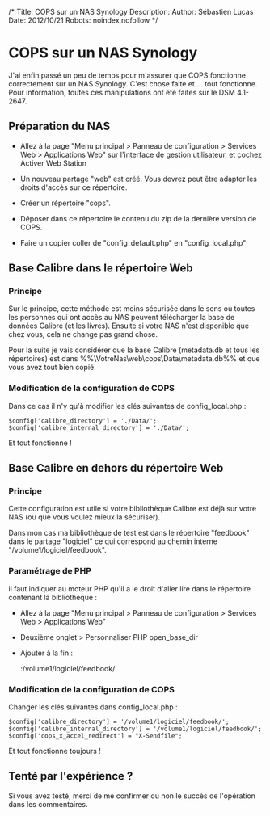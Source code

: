 /*
Title: COPS sur un NAS Synology
Description: 
Author: Sébastien Lucas
Date: 2012/10/21
Robots: noindex,nofollow
*/
# COPS sur un NAS Synology

J'ai enfin passé un peu de temps pour m'assurer que COPS fonctionne correctement sur un NAS Synology. C'est chose faite et ... tout fonctionne. Pour information, toutes ces manipulations ont été faites sur le DSM 4.1-2647.

## Préparation du NAS

*	Allez à la page "Menu principal > Panneau de configuration > Services Web > Applications Web" sur l'interface de gestion utilisateur, et cochez Activer Web Station

*	Un nouveau partage "web" est créé. Vous devrez peut être adapter les droits d'accès sur ce répertoire.

*	Créer un répertoire "cops".

*	Déposer dans ce répertoire le contenu du zip de la dernière version de COPS.

*	Faire un copier coller de "config_default.php" en "config_local.php"

## Base Calibre dans le répertoire Web

### Principe
Sur le principe, cette méthode est moins sécurisée dans le sens ou toutes les personnes qui ont accès au NAS peuvent télécharger la base de données Calibre (et les livres). Ensuite si votre NAS n'est disponible que chez vous, cela ne change pas grand chose.

Pour la suite je vais considérer que la base Calibre (metadata.db et tous les répertoires) est dans %%\\VotreNas\web\cops\Data\metadata.db%% et que vous avez tout bien copié.
### Modification de la configuration de COPS

Dans ce cas il n'y qu'à modifier les clés suivantes de config_local.php :

	
	$config['calibre_directory'] = './Data/';
	$config['calibre_internal_directory'] = './Data/';


Et tout fonctionne !
## Base Calibre en dehors du répertoire Web

### Principe
Cette configuration est utile si votre bibliothèque Calibre est déjà sur votre NAS (ou que vous voulez mieux la sécuriser).

Dans mon cas ma bibliothèque de test est dans le répertoire "feedbook" dans le partage "logiciel" ce qui correspond au chemin interne "/volume1/logiciel/feedbook".
### Paramétrage de PHP

il faut indiquer au moteur PHP qu'il a le droit d'aller lire dans le répertoire contenant la bibliothèque :

*	Allez à la page "Menu principal > Panneau de configuration > Services Web > Applications Web"

*	Deuxième onglet > Personnaliser PHP open_base_dir 

*	Ajouter à la fin :

	
	:/volume1/logiciel/feedbook/

### Modification de la configuration de COPS

Changer les clés suivantes dans config_local.php :

	
	$config['calibre_directory'] = '/volume1/logiciel/feedbook/';
	$config['calibre_internal_directory'] = '/volume1/logiciel/feedbook/'; 
	$config['cops_x_accel_redirect'] = "X-Sendfile";


Et tout fonctionne toujours !
## Tenté par l'expérience ?

Si vous avez testé, merci de me confirmer ou non le succès de l'opération dans les commentaires.
